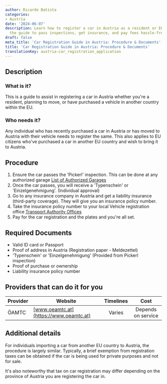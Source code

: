 ```yaml
---
author: Ricardo Batista
categories:
- Austria
date: '2024-06-07'
description: Learn how to register a car in Austria as a resident or EU citizen. Follow
  the guide to pass inspections, get insurance, and pay fees hassle-free.
draft: false
meta_title: 'Car Registration Guide in Austria: Procedure & Documents'
title: 'Car Registration Guide in Austria: Procedure & Documents'
translationKey: austria-car_registration_application
---
```



## Description
### What is it?
This is a guide to assist in registering a car in Austria whether you're a resident, planning to move, or have purchased a vehicle in another country within the EU. 

### Who needs it?
Any individual who has recently purchased a car in Austria or has moved to Austria with their vehicle needs to register the same. This also applies to EU citizens who've purchased a car in another EU country and wish to bring it to Austria.

## Procedure

1. Ensure the car passes the 'Pickerl' inspection. This can be done at any authorized garage [List of Authorized Garages](https://www.oeamtc.at/thema/pickerl/)
2. Once the car passes, you will receive a 'Typenschein' or 'Einzelgenehmigung'. (Individual approval)
3. Go to any insurance company in Austria and get a liability insurance (third-party coverage). They will give you an insurance policy number.
4. Take the insurance policy number to your local Vehicle registration office [Transport Authority Offices](https://www.bmk.gv.at/das-ministerium/dienststellen/zulassungsstellen.html)
5. Pay for the car registration and the plates and you're all set.
   
## Required Documents
* Valid ID card or Passport
* Proof of address in Austria (Registration paper - Meldezettel)
* 'Typenschein' or 'Einzelgenehmigung' (Provided from Pickerl inspection)
* Proof of purchase or ownership
* Liability insurance policy number

## Providers that can do it for you

| Provider        |     Website     |     Timelines    |       Cost      |
| --------------- | --------------- |  :-------------: | :-------------: |
| ÖAMTC      |  [www.oeamtc.at](https://www.oeamtc.at)      |      Varies      |        Depends on service       |

## Additional details
For individuals importing a car from another EU country to Austria, the procedure is largely similar. Typically, a brief exemption from registration taxes can be obtained if the car is being used for private purposes and not for sale. 

It's also noteworthy that tax on car registration may differ depending on the province of Austria you are registering the car in.